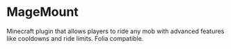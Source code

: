 # MageMount
Minecraft plugin that allows players to ride any mob with advanced features like cooldowns and ride limits. Folia compatible.
